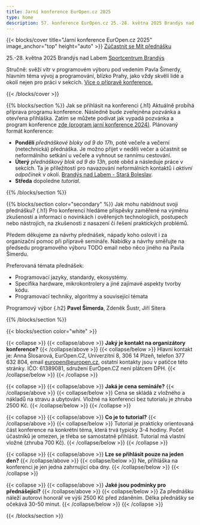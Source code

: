 ```yaml
---
title: Jarní konference EurOpen.cz 2025
type: home
description: 57. konference EurOpen.cz 25.-28. května 2025 Brandýs nad Labem
---
```


{{< blocks/cover title="Jarní konference EurOpen.cz 2025" image_anchor="top" height="auto" >}}
<a class="btn btn-lg btn-primary me-3 mb-4" href="#td-block-1">
Zúčastnit se
</a>
<a class="btn btn-lg btn-secondary me-3 mb-4" href="#td-block-2">
Mít přednášku
</a>
<p class="lead mt-3 mb-3 fw-bold">
25.-28. května 2025 Brandýs nad Labem <a href="https://www.sportcentrumbrandys.cz/">Sportcentrum Brandýs</a>
</p>
<p class="lead mt-3 mb-3">
Stručně: svěží vítr v programovém výboru pod vedením Pavla Šimerdy, hlavním téma vývoj a programování, blízko Prahy, jako vždy skvělí lidé a okolí nejen pro práci v sekcích.
<a href="#td-block-2">Více o přípravě konference.</a> </p>
{{< /blocks/cover >}}

{{% blocks/section %}}
Jak se přihlásit na konferenci
{.h1}
Aktuálně probíhá příprava programu konference. Následně bude zveřejněna pozvánka a otevřena přihláška. Zatím se můžete podívat jak vypadá pozvánka a program konference [zde (program jarní konference 2024)](https://europen.zcu.cz/Anot/56/56poz.pdf). Plánovaný formát konference:
- **Pondělí** *přednáškové bloky od 9 do 17h*, poté večeře a večerní (netechnická) přednáška. Je možno přijet v neděli večer a účastnit se neformálního setkání u večeře a vyhnout se rannímu cestování.
- **Úterý** *přednáškový blok od 9 do 13h*, poté oběd a následuje práce v sekcích. Ta je příležitostí pro navazování neformálních kontaktů i *aktivní odpočinek* v okolí. [Brandýs nad Labem - Stará Boleslav](https://cs.wikipedia.org/wiki/Brand%C3%BDs_nad_Labem-Star%C3%A1_Boleslav).
- **Středa** dopoledne *tutorial*.

{{% /blocks/section %}}


{{% blocks/section color="secondary" %}}
Jak mohu nabídnout svoji přednášku?
{.h1}
Pro konferenci hledáme příspěvky zaměřené na výměnu zkušeností a informací o novinkách i ověřených technologiích, postupech nebo nástrojích, na zkušenosti z nasazení či řešení praktických problémů.

Předem děkujeme za návrhy přednášek, nápady koho oslovit i za organizační pomoc při přípravě semináře.
Nabídky a návrhy směřujte na předsedu programového výboru TODO email nebo něco jiného na Pavla Šimerdu.

Preferovaná témata přednášek:
- Programovací jazyky, standardy, ekosystémy.
- Specifika hardware, mikrokontrolery a jiné zajímavé aspekty tvorby kódu.
- Programovací techniky, algoritmy a související témata

Programový výbor
{.h2}
**Pavel Šimerda**, Zdeněk Šustr, Jiří Sitera

{{% /blocks/section %}}

{{< blocks/section color="white" >}}

{{< collapse >}}
{{< collapse/above >}}
**Jaký je kontakt na organizátory konference?**
{{< /collapse/above >}}
{{< collapse/below >}}
Hlavní kontakt je: Anna Šlosarová, EurOpen.CZ, Univerzitní 8, 306 14 Plzeň, telefon 377 632 804, email europen@europen.cz, ostatní kontakty jsou v patičce této stránky. IČO: 61389081, sdružení EurOpen.CZ není plátcem DPH.
{{< /collapse/below >}}
{{< /collapse >}}

{{< collapse >}}
{{< collapse/above >}}
**Jaká je cena semináře?**
{{< /collapse/above >}}
{{< collapse/below >}}
Cena se skládá z vložného a nákladů na stravu a ubytování. Vložné na konferenci bez tutorialu je zhruba 2500 Kč.
{{< /collapse/below >}}
{{< /collapse >}}

{{< collapse >}}
{{< collapse/above >}}
**Co je to tutorial?**
{{< /collapse/above >}}
{{< collapse/below >}}
Tutorial je prakticky orientovaná část konference na konkrétní téma, která trvá typicky 3-4 hodiny. Počet účastníků je omezen, je třeba se samostatně přihlásit. Tutorial má vlastní vložné (zhruba 700 Kč).
{{< /collapse/below >}}
{{< /collapse >}}

{{< collapse >}}
{{< collapse/above >}}
**Lze se přihlásit pouze na jeden den?**
{{< /collapse/above >}}
{{< collapse/below >}}
Ne, přihláška na konferenci je jen jedna zahrnující oba dny.
{{< /collapse/below >}}
{{< /collapse >}}


{{< collapse >}}
{{< collapse/above >}}
**Jaké jsou podmínky pro přednášející?**
{{< /collapse/above >}}
{{< collapse/below >}}
Za přednášku náleží autorovi honorář ve výši 2500 Kč před zdaněním. Délka přednášky se očekává 30-50 minut.
{{< /collapse/below >}}
{{< /collapse >}}


{{< /blocks/section >}}
